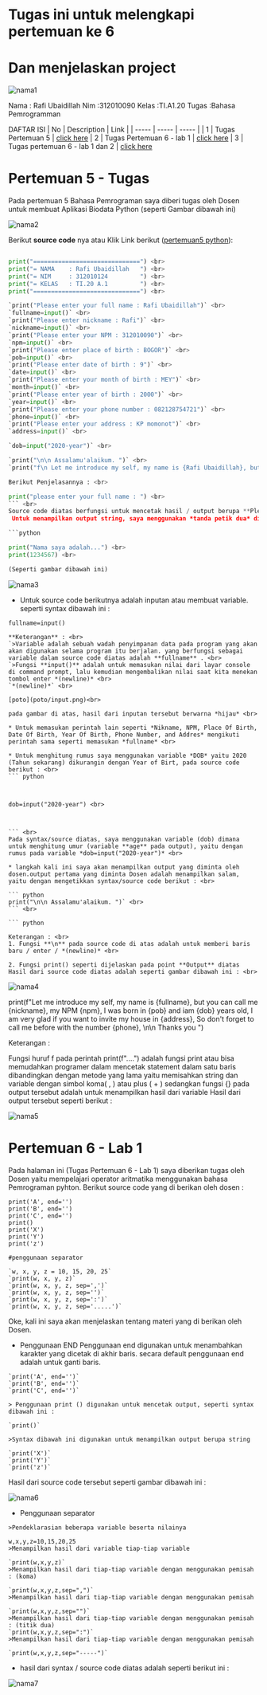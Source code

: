 # Tugas ini untuk melengkapi pertemuan ke 6

# Dan menjelaskan project

![nama1](poto/nama1.png)

Nama  : Rafi Ubaidillah
Nim   :312010090
Kelas :TI.A1.20
Tugas :Bahasa Pemrogramman

DAFTAR ISI
| No | Description | Link |
| ----- | ----- | ----- |
| 1 | Tugas Pertemuan 5 | [click here](#pertemuan-5---tugas)
| 2 | Tugas Pertemuan 6 - lab 1 | [click here](#pertemuan-6---lab-1)
| 3 | Tugas pertemuan 6 - lab 1 dan 2 | [click here](#pertemuan-6---lab-1-2)

# Pertemuan 5 - Tugas

Pada pertemuan 5 Bahasa Pemrograman saya diberi tugas oleh Dosen untuk membuat Aplikasi Biodata Python (seperti Gambar dibawah ini)

![nama2](poto/nama2.png)

Berikut **source code** nya atau Klik Link berikut ([pertemuan5 python](pertemuan5.py)):
``` python

print("==============================") <br>
print("= NAMA    : Rafi Ubaidillah   ") <br>
print("= NIM     : 312010124         ") <br>
print("= KELAS   : TI.20 A.1         ") <br>
print("==============================") <br>

`print("Please enter your full name : Rafi Ubaidillah")` <br> 
`fullname=input()` <br>
`print("Please enter nickname : Rafi")` <br> 
`nickname=input()` <br>
`print("Please enter your NPM : 312010090")` <br> 
`npm=input()` <br>
`print("Please enter place of birth : BOGOR")` <br> 
`pob=input()` <br>
`print("Please enter date of birth : 9")` <br> 
`date=input()` <br>
`print("Please enter your month of birth : MEY")` <br> 
`month=input()` <br>
`print("Please enter year of birth : 2000")` <br> 
`year=input()` <br>
`print("Please enter your phone number : 082128754721")` <br>
`phone=input()` <br>
`print("Please enter your address : KP momonot")` <br> 
`address=input()` <br>

`dob=input("2020-year")` <br>

`print("\n\n Assalamu'alaikum. ")` <br>
`print("f\n Let me introduce my self, my name is {Rafi Ubaidillah}, but you can call me {Rafi}, my NPM {312010090}, I was born in {BOGOR} and iam {2020} years old, I am very glad if you want to invite my house in {kp momonot}, So don't forget to call me before with the number {082128754721}, \n\n Thanks you very much ")` <br>

Berikut Penjelasannya : <br>

print("please enter your full name : ") <br>
``` <br>
Source code diatas berfungsi untuk mencetak hasil / output berupa **Please enter your full name :** ". <br>
 Untuk menampilkan output string, saya menggunakan *tanda petik dua* didalam fungsi print(), sedangkan jika saya ingin menampilkan output atau hasil berupa angka atau interger saya tidak perlu menggunakan *tanda petik dua*. Contohnya : <br>

```python

print("Nama saya adalah...") <br>
print(1234567) <br>

(Seperti gambar dibawah ini)
```
![nama3](poto/nama3.png)

* Untuk source code berikutnya adalah inputan atau membuat variable. seperti syntax dibawah ini :

`fullname=input()` <br>
``` <br>
**Keterangan** : <br> 
`>Variable adalah sebuah wadah penyimpanan data pada program yang akan akan digunakan selama program itu berjalan. yang berfungsi sebagai variable dalam source code diatas adalah **fullname** . <br>
`>Fungsi **input()** adalah untuk memasukan nilai dari layar console di command prompt, lalu kemudian mengembalikan nilai saat kita menekan tombol enter *(newline)* <br> 
`*(newline)*` <br>

[poto](poto/input.png)<br>

pada gambar di atas, hasil dari inputan tersebut berwarna *hijau* <br>

* Untuk memasukan perintah lain seperti *Nikname, NPM, Place Of Birth, Date Of Birth, Year Of Birth, Phone Number, and Addres* mengikuti perintah sama seperti memasukan *fullname* <br>

* Untuk menghitung rumus saya menggunakan variable *DOB* yaitu 2020 (Tahun sekarang) dikurangin dengan Year of Birt, pada source code berikut : <br>
``` python 



dob=input("2020-year") <br>



``` <br>
Pada syntax/source diatas, saya menggunakan variable (dob) dimana untuk menghitung umur (variable **age** pada output), yaitu dengan rumus pada variable *dob=input("2020-year")* <br>

* langkah kali ini saya akan menampilkan output yang diminta oleh dosen.output pertama yang diminta Dosen adalah menampilkan salam, yaitu dengan mengetikkan syntax/source code berikut : <br>

``` python
print("\n\n Assalamu'alaikum. ")` <br>
``` <br>

``` python

Keterangan : <br>
1. Fungsi **\n** pada source code di atas adalah untuk memberi baris baru / enter / *(newline)* <br>

2. Fungsi print() seperti dijelaskan pada point **Output** diatas
Hasil dari source code diatas adalah seperti gambar dibawah ini : <br>
```
![nama4](poto/nama4.png)

print(f"Let me introduce my self, my name is {fullname}, but you can call me {nickname}, my NPM {npm}, I was born in {pob} and iam {dob} years old, I am very glad if you want to invite my house in {address}, So don't forget to call me before with the number {phone}, \n\n Thanks you ")

Keterangan :

Fungsi huruf f pada perintah print(f"....") adalah fungsi print atau bisa memudahkan programer dalam mencetak statement dalam satu baris dibandingkan dengan metode yang lama yaitu memisahkan string dan variable dengan simbol koma( , ) atau plus ( + )
sedangkan fungsi {} pada output tersebut adalah untuk menampilkan hasil dari variable
Hasil dari output tersebut seperti berikut :

![nama5](poto/nama5.png)

# Pertemuan 6 - Lab 1

Pada halaman ini (Tugas Pertemuan 6 - Lab 1) saya diberikan tugas oleh Dosen yaitu mempelajari operator aritmatika menggunakan bahasa Pemrograman pyhton. Berikut source code yang di berikan oleh dosen :

``` #penggunaan end
print('A', end='')
print('B', end='')
print('C', end='')
print()
print('X')
print('Y')
print('z')

#penggunaan separator

`w, x, y, z = 10, 15, 20, 25`
`print(w, x, y, z)`
`print(w, x, y, z, sep=',')`
`print(w, x, y, z, sep='')`
`print(w, x, y, z, sep=':')`
`print(w, x, y, z, sep='.....')`
```
Oke, kali ini saya akan menjelaskan tentang materi yang di berikan oleh Dosen.

* Penggunaan END Penggunaan end digunakan untuk menambahkan karakter yang dicetak di akhir baris. secara default penggunaan end adalah untuk ganti baris.

```
`print('A', end='')`
`print('B', end='')`
`print('C', end='')`
```

```
> Penggunaan print () digunakan untuk mencetak output, seperti syntax dibawah ini :
```

```
`print()`
```
```
>Syntax dibawah ini digunakan untuk menampilkan output berupa string
```

```
`print('X')`
`print('Y')`
`print('z')`
```

Hasil dari source code tersebut seperti gambar dibawah ini :

![nama6](poto/nama6.png)

* Penggunaan separator

```
>Pendeklarasian beberapa variable beserta nilainya
```

```
w,x,y,z=10,15,20,25
>Menampilkan hasil dari variable tiap-tiap variable
```

```
`print(w,x,y,z)`
>Menampilkan hasil dari tiap-tiap variable dengan menggunakan pemisah : (koma)
```

```
`print(w,x,y,z,sep=",")`
>Menampilkan hasil dari tiap-tiap variable dengan menggunakan pemisah
```

```
`print(w,x,y,z,sep="")`
>Menampilkan hasil dari tiap-tiap variable dengan menggunakan pemisah : (titik dua)
`print(w,x,y,z,sep=":")`
>Menampilkan hasil dari tiap-tiap variable dengan menggunakan pemisah
```

```
`print(w,x,y,z,sep="-----")`
```

* hasil dari syntax / source code diatas adalah seperti berikut ini :

![nama7](poto/nama7.png)